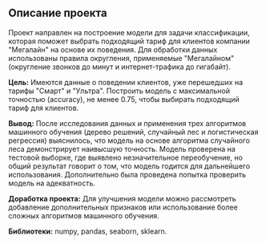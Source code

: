 ## Описание проекта

Проект направлен на построение модели для задачи классификации, которая поможет выбрать подходящий тариф для клиентов компании "Мегалайн" на основе их поведения. Для обработки данных использованы правила округления, применяемые "Мегалайном" (округление звонков до минут и интернет-трафика до гигабайт).

**Цель:** Имеются данные о поведении клиентов, уже перешедших на тарифы "Смарт" и "Ультра". Построить модель с максимальной точностью (accuracy), не менее 0.75, чтобы выбирать подходящий тариф для клиентов.

**Вывод:** После исследования данных и применения трех алгоритмов машинного обучения (дерево решений, случайный лес и логистическая регрессия) выяснилось, что модель на основе алгоритма случайного леса демонстрирует наивысшую точность. Модель проверена на тестовой выборке, где выявлено незначительное переобучение, но общий результат говорит о том, что модель годится для дальнейшего использования. Дополнительно была проведена попытка проверить модель на адекватность.

**Доработка проекта:** Для улучшения модели можно рассмотреть добавление дополнительных признаков или использование более сложных алгоритмов машинного обучения.

**Библиотеки:** numpy, pandas, seaborn, sklearn.